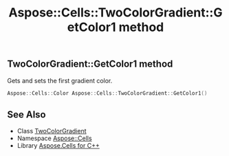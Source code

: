 ﻿---
title: Aspose::Cells::TwoColorGradient::GetColor1 method
linktitle: GetColor1
second_title: Aspose.Cells for C++ API Reference
description: 'Aspose::Cells::TwoColorGradient::GetColor1 method. Gets and sets the first gradient color in C++.'
type: docs
weight: 600
url: /cpp/aspose.cells/twocolorgradient/getcolor1/
---
## TwoColorGradient::GetColor1 method


Gets and sets the first gradient color.

```cpp
Aspose::Cells::Color Aspose::Cells::TwoColorGradient::GetColor1()
```

## See Also

* Class [TwoColorGradient](../)
* Namespace [Aspose::Cells](../../)
* Library [Aspose.Cells for C++](../../../)

